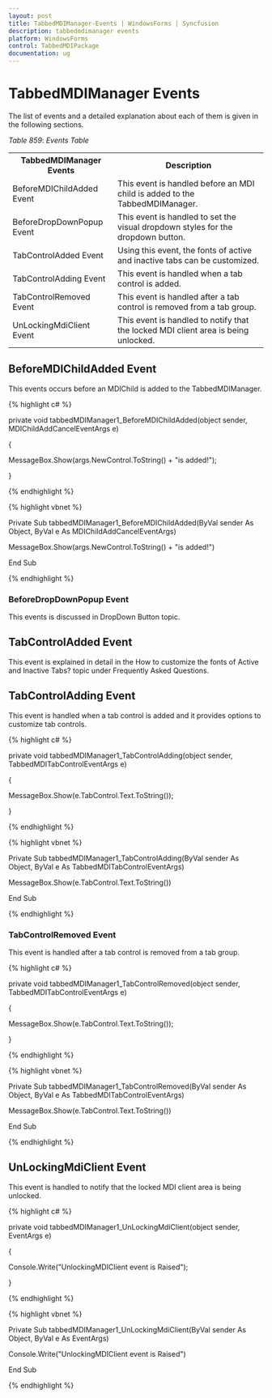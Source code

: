 ```yaml
---
layout: post
title: TabbedMDIManager-Events | WindowsForms | Syncfusion
description: tabbedmdimanager events
platform: WindowsForms
control: TabbedMDIPackage 
documentation: ug
---
```


# TabbedMDIManager Events

The list of events and a detailed explanation about each of them is given in the following sections.

_Table_ _859_: _Events Table_

<table>
<tr>
<th>
 TabbedMDIManager Events</th><th>
Description</th></tr>
<tr>
<td>
BeforeMDIChildAdded Event</td><td>
This event is handled before an MDI child is added to the TabbedMDIManager.</td></tr>
<tr>
<td>
BeforeDropDownPopup Event</td><td>
This event is handled to set the visual dropdown styles for the dropdown button. </td></tr>
<tr>
<td>
TabControlAdded Event</td><td>
Using this event, the fonts of active and inactive tabs can be customized.</td></tr>
<tr>
<td>
TabControlAdding Event</td><td>
This event is handled when a tab control is added.</td></tr>
<tr>
<td>
TabControlRemoved Event</td><td>
This event is handled after a tab control is removed from a tab group.</td></tr>
<tr>
<td>
UnLockingMdiClient Event</td><td>
This event is handled to notify that the locked MDI client area is being unlocked.</td></tr>
</table>

## BeforeMDIChildAdded Event

This events occurs before an MDIChild is added to the TabbedMDIManager.

{% highlight c# %}



private void tabbedMDIManager1_BeforeMDIChildAdded(object sender, MDIChildAddCancelEventArgs e)

{

MessageBox.Show(args.NewControl.ToString() + "is added!");

}

{% endhighlight %}

{% highlight vbnet %}



Private Sub tabbedMDIManager1_BeforeMDIChildAdded(ByVal sender As Object, ByVal e As MDIChildAddCancelEventArgs)

MessageBox.Show(args.NewControl.ToString() + "is added!")

End Sub

{% endhighlight %}

### BeforeDropDownPopup Event

This events is discussed in DropDown Button topic.

## TabControlAdded Event

This event is explained in detail in the How to customize the fonts of Active and Inactive Tabs? topic under Frequently Asked Questions. 

## TabControlAdding Event

This event is handled when a tab control is added and it provides options to customize tab controls.

{% highlight c# %}



private void tabbedMDIManager1_TabControlAdding(object sender, TabbedMDITabControlEventArgs e)

{

MessageBox.Show(e.TabControl.Text.ToString());

}

{% endhighlight %}

{% highlight vbnet %}



Private Sub tabbedMDIManager1_TabControlAdding(ByVal sender As Object, ByVal e As TabbedMDITabControlEventArgs)

MessageBox.Show(e.TabControl.Text.ToString())

End Sub

{% endhighlight %}

### TabControlRemoved Event

This event is handled after a tab control is removed from a tab group.

{% highlight c# %}



private void tabbedMDIManager1_TabControlRemoved(object sender, TabbedMDITabControlEventArgs e)

{

MessageBox.Show(e.TabControl.Text.ToString());

}

{% endhighlight %}

{% highlight vbnet %}



Private Sub tabbedMDIManager1_TabControlRemoved(ByVal sender As Object, ByVal e As TabbedMDITabControlEventArgs)

MessageBox.Show(e.TabControl.Text.ToString())

End Sub

{% endhighlight %}

## UnLockingMdiClient Event

This event is handled to notify that the locked MDI client area is being unlocked.

{% highlight c# %}



private void tabbedMDIManager1_UnLockingMdiClient(object sender, EventArgs e)

{

Console.Write("UnlockingMDIClient event is Raised");

}

{% endhighlight %}

{% highlight vbnet %}



Private Sub tabbedMDIManager1_UnLockingMdiClient(ByVal sender As Object, ByVal e As EventArgs)

Console.Write("UnlockingMDIClient event is Raised")

End Sub

{% endhighlight %}


